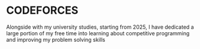 # CODEFORCES
Alongside with my university studies, starting from 2025, I have dedicated a large portion of my free time into learning about competitive programming and improving my problem solving skills
